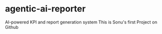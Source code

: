# agentic-ai-reporter
AI-powered KPI and report generation system
This is Sonu's first Project on Github
